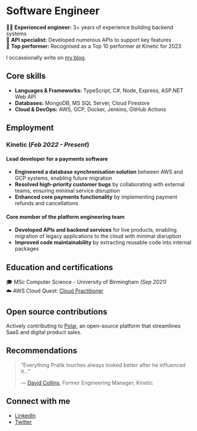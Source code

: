 # Software Engineer

👨‍💻 **Experienced engineer:** 3+ years of experience building backend systems<br>
🔌 **API specialist:** Developed numerous APIs to support key features<br>
🏅 **Top performer:** Recognised as a Top 10 performer at Kinetic for 2023

I occassionally write on [my blog](https://www.thecodingpalace.com).

## Core skills

- **Languages & Frameworks:** TypeScript, C#, Node, Express, ASP.NET Web API
- **Databases:** MongoDB, MS SQL Server, Cloud Firestore
- **Cloud & DevOps:** AWS, GCP, Docker, Jenkins, GitHub Actions

## Employment

### Kinetic (_Feb 2022 - Present_)

#### Lead developer for a payments software

- **Engineered a database synchronisation solution** between AWS and GCP systems, enabling future migration
- **Resolved high-priority customer bugs** by collaborating with external teams, ensuring minimal service disruption
- **Enhanced core payments functionality** by implementing payment refunds and cancellations

#### Core member of the platform engineering team

- **Developed APIs and backend services** for live products, enabling migration of legacy applications to the cloud with minimal disruption
- **Improved code maintainability** by extracting reusable code into internal packages

## Education and certifications

🎓 MSc Computer Science - University of Birmingham _(Sep 2021)_<br>
☁️ AWS Cloud Quest: [Cloud Practitioner](https://www.credly.com/badges/fb2ceee8-a844-4abb-9622-db0eb48220c4/public_url)

## Open source contributions

Actively contributing to [Polar](https://github.com/polarsource/polar/pulls?q=is%3Apr+author%3Amagarpratik), an open-source platform that streamlines SaaS and digital product sales.

## Recommendations

> “Everything Pratik touches always looked better after he influenced it…”<br>
>
> — [David Collins](https://www.linkedin.com/in/david-collins-45729933/), Former Engineering Manager, Kinetic

## Connect with me

- [LinkedIn](https://www.linkedin.com/in/magarpratik)
- [Twitter](https://x.com/magarpratik_)
